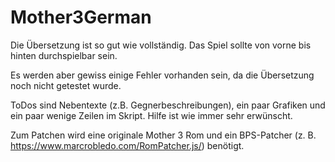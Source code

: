 # Mother3German
Die Übersetzung ist so gut wie vollständig. Das Spiel sollte von vorne bis hinten durchspielbar sein.

Es werden aber gewiss einige Fehler vorhanden sein, da die Übersetzung noch nicht getestet wurde.

ToDos sind Nebentexte (z.B. Gegnerbeschreibungen), ein paar Grafiken und ein paar wenige Zeilen im Skript.
Hilfe ist wie immer sehr erwünscht.

Zum Patchen wird eine originale Mother 3 Rom und ein BPS-Patcher (z. B. https://www.marcrobledo.com/RomPatcher.js/) benötigt.
